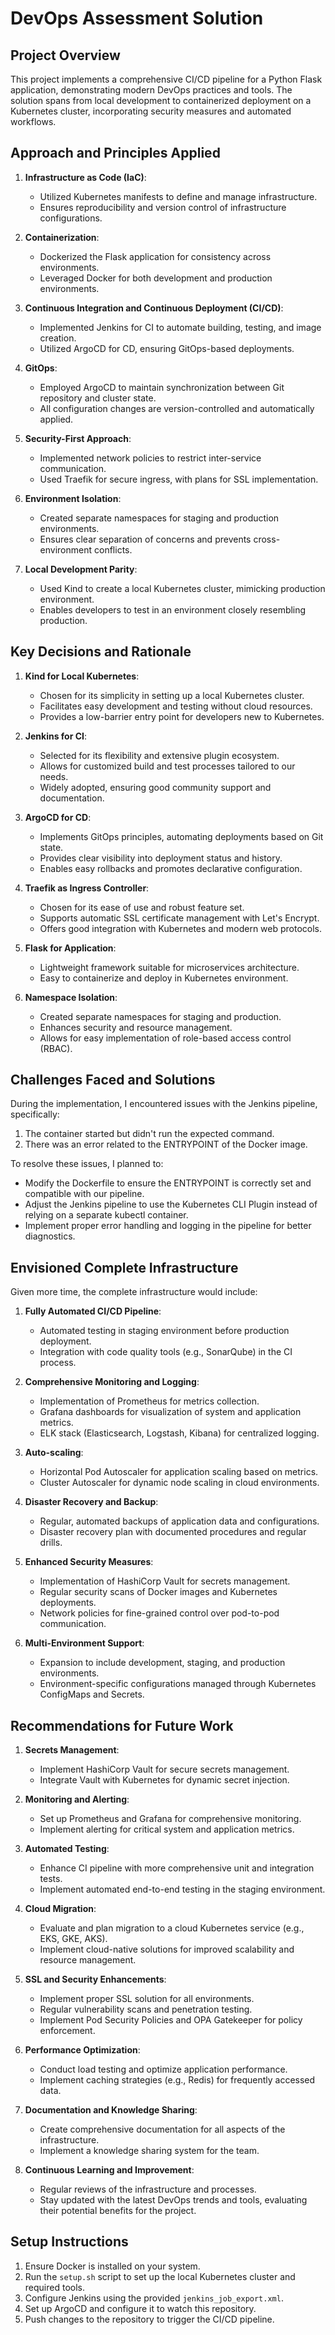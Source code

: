 # DevOps Assessment Solution

## Project Overview

This project implements a comprehensive CI/CD pipeline for a Python Flask application, demonstrating modern DevOps practices and tools. The solution spans from local development to containerized deployment on a Kubernetes cluster, incorporating security measures and automated workflows.

## Approach and Principles Applied

1. **Infrastructure as Code (IaC)**: 
   - Utilized Kubernetes manifests to define and manage infrastructure.
   - Ensures reproducibility and version control of infrastructure configurations.

2. **Containerization**:
   - Dockerized the Flask application for consistency across environments.
   - Leveraged Docker for both development and production environments.

3. **Continuous Integration and Continuous Deployment (CI/CD)**:
   - Implemented Jenkins for CI to automate building, testing, and image creation.
   - Utilized ArgoCD for CD, ensuring GitOps-based deployments.

4. **GitOps**:
   - Employed ArgoCD to maintain synchronization between Git repository and cluster state.
   - All configuration changes are version-controlled and automatically applied.

5. **Security-First Approach**:
   - Implemented network policies to restrict inter-service communication.
   - Used Traefik for secure ingress, with plans for SSL implementation.

6. **Environment Isolation**:
   - Created separate namespaces for staging and production environments.
   - Ensures clear separation of concerns and prevents cross-environment conflicts.

7. **Local Development Parity**:
   - Used Kind to create a local Kubernetes cluster, mimicking production environment.
   - Enables developers to test in an environment closely resembling production.

## Key Decisions and Rationale

1. **Kind for Local Kubernetes**:
   - Chosen for its simplicity in setting up a local Kubernetes cluster.
   - Facilitates easy development and testing without cloud resources.
   - Provides a low-barrier entry point for developers new to Kubernetes.

2. **Jenkins for CI**:
   - Selected for its flexibility and extensive plugin ecosystem.
   - Allows for customized build and test processes tailored to our needs.
   - Widely adopted, ensuring good community support and documentation.

3. **ArgoCD for CD**:
   - Implements GitOps principles, automating deployments based on Git state.
   - Provides clear visibility into deployment status and history.
   - Enables easy rollbacks and promotes declarative configuration.

4. **Traefik as Ingress Controller**:
   - Chosen for its ease of use and robust feature set.
   - Supports automatic SSL certificate management with Let's Encrypt.
   - Offers good integration with Kubernetes and modern web protocols.

5. **Flask for Application**:
   - Lightweight framework suitable for microservices architecture.
   - Easy to containerize and deploy in Kubernetes environment.

6. **Namespace Isolation**:
   - Created separate namespaces for staging and production.
   - Enhances security and resource management.
   - Allows for easy implementation of role-based access control (RBAC).

## Challenges Faced and Solutions

During the implementation, I encountered issues with the Jenkins pipeline, specifically:
1. The container started but didn't run the expected command.
2. There was an error related to the ENTRYPOINT of the Docker image.

To resolve these issues, I planned to:
- Modify the Dockerfile to ensure the ENTRYPOINT is correctly set and compatible with our pipeline.
- Adjust the Jenkins pipeline to use the Kubernetes CLI Plugin instead of relying on a separate kubectl container.
- Implement proper error handling and logging in the pipeline for better diagnostics.

## Envisioned Complete Infrastructure

Given more time, the complete infrastructure would include:

1. **Fully Automated CI/CD Pipeline**:
   - Automated testing in staging environment before production deployment.
   - Integration with code quality tools (e.g., SonarQube) in the CI process.

2. **Comprehensive Monitoring and Logging**:
   - Implementation of Prometheus for metrics collection.
   - Grafana dashboards for visualization of system and application metrics.
   - ELK stack (Elasticsearch, Logstash, Kibana) for centralized logging.

3. **Auto-scaling**:
   - Horizontal Pod Autoscaler for application scaling based on metrics.
   - Cluster Autoscaler for dynamic node scaling in cloud environments.

4. **Disaster Recovery and Backup**:
   - Regular, automated backups of application data and configurations.
   - Disaster recovery plan with documented procedures and regular drills.

5. **Enhanced Security Measures**:
   - Implementation of HashiCorp Vault for secrets management.
   - Regular security scans of Docker images and Kubernetes deployments.
   - Network policies for fine-grained control over pod-to-pod communication.

6. **Multi-Environment Support**:
   - Expansion to include development, staging, and production environments.
   - Environment-specific configurations managed through Kubernetes ConfigMaps and Secrets.

## Recommendations for Future Work

1. **Secrets Management**: 
   - Implement HashiCorp Vault for secure secrets management.
   - Integrate Vault with Kubernetes for dynamic secret injection.

2. **Monitoring and Alerting**:
   - Set up Prometheus and Grafana for comprehensive monitoring.
   - Implement alerting for critical system and application metrics.

3. **Automated Testing**:
   - Enhance CI pipeline with more comprehensive unit and integration tests.
   - Implement automated end-to-end testing in the staging environment.

4. **Cloud Migration**:
   - Evaluate and plan migration to a cloud Kubernetes service (e.g., EKS, GKE, AKS).
   - Implement cloud-native solutions for improved scalability and resource management.

5. **SSL and Security Enhancements**:
   - Implement proper SSL solution for all environments.
   - Regular vulnerability scans and penetration testing.
   - Implement Pod Security Policies and OPA Gatekeeper for policy enforcement.

6. **Performance Optimization**:
   - Conduct load testing and optimize application performance.
   - Implement caching strategies (e.g., Redis) for frequently accessed data.

7. **Documentation and Knowledge Sharing**:
   - Create comprehensive documentation for all aspects of the infrastructure.
   - Implement a knowledge sharing system for the team.

8. **Continuous Learning and Improvement**:
   - Regular reviews of the infrastructure and processes.
   - Stay updated with the latest DevOps trends and tools, evaluating their potential benefits for the project.

## Setup Instructions

1. Ensure Docker is installed on your system.
2. Run the `setup.sh` script to set up the local Kubernetes cluster and required tools.
3. Configure Jenkins using the provided `jenkins_job_export.xml`.
4. Set up ArgoCD and configure it to watch this repository.
5. Push changes to the repository to trigger the CI/CD pipeline.
